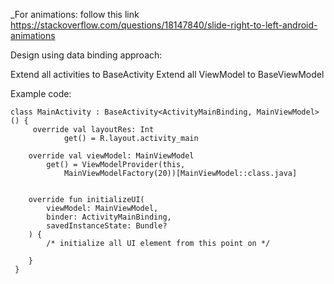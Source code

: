 _For animations: follow this link
https://stackoverflow.com/questions/18147840/slide-right-to-left-android-animations

Design using data binding approach:

Extend all activities to BaseActivity
Extend all ViewModel to BaseViewModel

Example code:
````
class MainActivity : BaseActivity<ActivityMainBinding, MainViewModel>() {
     override val layoutRes: Int
            get() = R.layout.activity_main
    
    override val viewModel: MainViewModel
        get() = ViewModelProvider(this,
            MainViewModelFactory(20))[MainViewModel::class.java]
    
    
    override fun initializeUI(
        viewModel: MainViewModel,
        binder: ActivityMainBinding,
        savedInstanceState: Bundle?
    ) {
        /* initialize all UI element from this point on */

    }
 }
````
